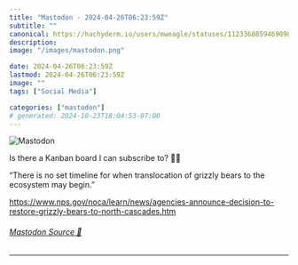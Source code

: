```yaml
---
title: "Mastodon - 2024-04-26T06:23:59Z"
subtitle: ""
canonical: https://hachyderm.io/users/mweagle/statuses/112336085946909850
description:
image: "/images/mastodon.png"

date: 2024-04-26T06:23:59Z
lastmod: 2024-04-26T06:23:59Z
image: ""
tags: ["Social Media"]

categories: ["mastodon"]
# generated: 2024-10-23T18:04:53-07:00
---
```

![Mastodon](/images/mastodon.png)

<p>Is there a Kanban board I can subscribe to? 🐻😳</p><p>“There is no set timeline for when translocation of grizzly bears to the ecosystem may begin.”</p><p><a href="https://www.nps.gov/noca/learn/news/agencies-announce-decision-to-restore-grizzly-bears-to-north-cascades.htm" target="_blank" rel="nofollow noopener noreferrer" translate="no"><span class="invisible">https://www.</span><span class="ellipsis">nps.gov/noca/learn/news/agenci</span><span class="invisible">es-announce-decision-to-restore-grizzly-bears-to-north-cascades.htm</span></a></p>


###### [Mastodon Source 🐘](https://hachyderm.io/@mweagle/112336085946909850)

___
